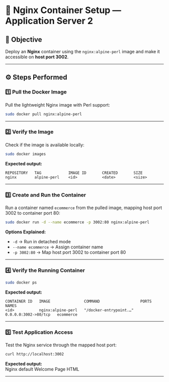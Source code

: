 # 🐳 Nginx Container Setup — Application Server 2

## 📘 Objective
Deploy an **Nginx** container using the `nginx:alpine-perl` image and make it accessible on **host port 3002**.

---

## ⚙️ Steps Performed

### 1️⃣ Pull the Docker Image
Pull the lightweight Nginx image with Perl support:
```bash
sudo docker pull nginx:alpine-perl
```

---

### 2️⃣ Verify the Image
Check if the image is available locally:
```bash
sudo docker images
```
**Expected output:**
```
REPOSITORY   TAG            IMAGE ID       CREATED       SIZE
nginx        alpine-perl    <id>           <date>        <size>
```

---

### 3️⃣ Create and Run the Container
Run a container named `ecommerce` from the pulled image, mapping host port 3002 to container port 80:
```bash
sudo docker run -d --name ecommerce -p 3002:80 nginx:alpine-perl
```
**Options Explained:**
- `-d` → Run in detached mode
- `--name ecommerce` → Assign container name
- `-p 3002:80` → Map host port 3002 to container port 80

---

### 4️⃣ Verify the Running Container
```bash
sudo docker ps
```
**Expected output:**
```
CONTAINER ID   IMAGE               COMMAND                  PORTS                  NAMES
<id>           nginx:alpine-perl   "/docker-entrypoint.…"   0.0.0.0:3002->80/tcp   ecommerce
```

---

### 5️⃣ Test Application Access
Test the Nginx service through the mapped host port:
```bash
curl http://localhost:3002
```
**Expected output:**  
Nginx default Welcome Page HTML

---